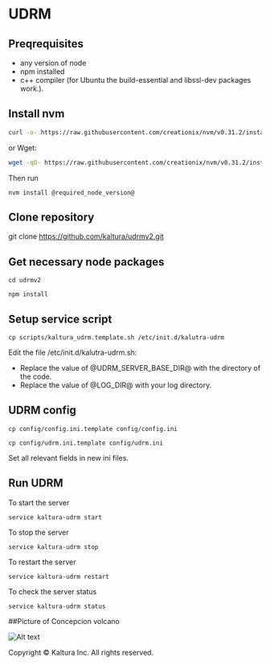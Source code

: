 # UDRM

## Preqrequisites
* any version of node
* npm installed
* c++ compiler (for Ubuntu the build-essential and libssl-dev packages work.).

## Install nvm

```sh
curl -o- https://raw.githubusercontent.com/creationix/nvm/v0.31.2/install.sh | bash
```

or Wget:

```sh
wget -qO- https://raw.githubusercontent.com/creationix/nvm/v0.31.2/install.sh | bash
```

Then run

```nvm install @required_node_version@```

## Clone repository
git clone https://github.com/kaltura/udrmv2.git

## Get necessary node packages
```
cd udrmv2
```

```
npm install
```

## Setup service script
```
cp scripts/kaltura_udrm.template.sh /etc/init.d/kalutra-udrm
```

Edit the file /etc/init.d/kalutra-udrm.sh:

* Replace the value of @UDRM_SERVER_BASE_DIR@ with the directory of the code.
* Replace the value of @LOG_DIR@ with your log directory. 

## UDRM config
```
cp config/config.ini.template config/config.ini
```

```
cp config/udrm.ini.template config/udrm.ini
```

Set all relevant fields in new ini files.

## Run UDRM
To start the server

```
service kaltura-udrm start
```

To stop the server

```
service kaltura-udrm stop
```

To restart the server

```
service kaltura-udrm restart
```


To check the server status

```
service kaltura-udrm status
```

##Picture of Concepcion volcano

![Alt text](./concepcion.jpg?raw=true "Concepcion")

Copyright © Kaltura Inc. All rights reserved.
